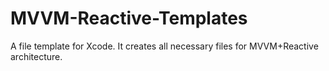 # MVVM-Reactive-Templates
A file template for Xcode. It creates all necessary files for MVVM+Reactive architecture.
